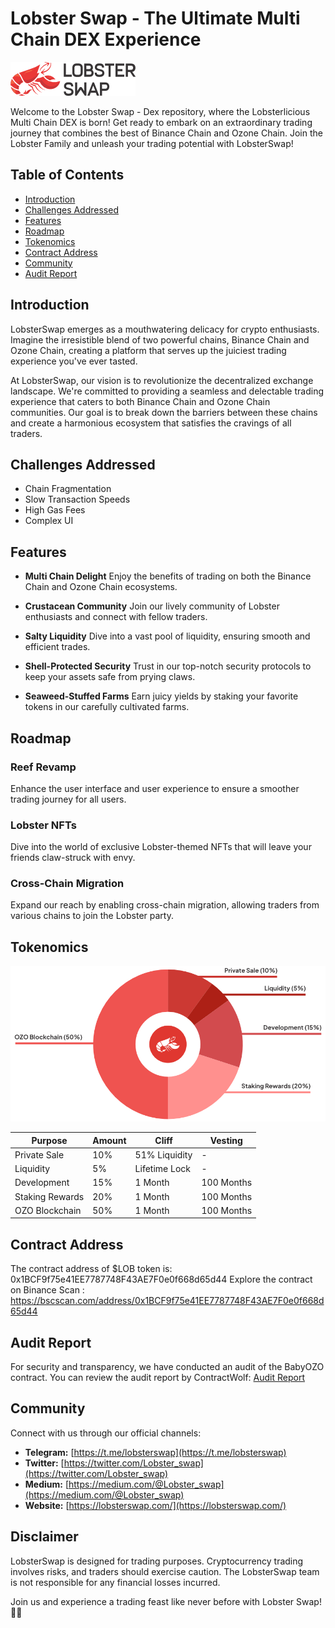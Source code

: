 # Lobster Swap - The Ultimate Multi Chain DEX Experience

![Lobster Swap Logo](/logo.png)

Welcome to the Lobster Swap - Dex repository, where the Lobsterlicious Multi Chain DEX is born! Get ready to embark on an extraordinary trading journey that combines the best of Binance Chain and Ozone Chain. Join the Lobster Family and unleash your trading potential with LobsterSwap!

## Table of Contents

- [Introduction](#introduction)
- [Challenges Addressed](#challenges-addressed)
- [Features](#features)
- [Roadmap](#roadmap)
- [Tokenomics](#tokenomics)
- [Contract Address](#contract-address)
- [Community](#community)
- [Audit Report](#audit-report)

## Introduction

LobsterSwap emerges as a mouthwatering delicacy for crypto enthusiasts. Imagine the irresistible blend of two powerful chains, Binance Chain and Ozone Chain, creating a platform that serves up the juiciest trading experience you've ever tasted.

At LobsterSwap, our vision is to revolutionize the decentralized exchange landscape. We're committed to providing a seamless and delectable trading experience that caters to both Binance Chain and Ozone Chain communities. Our goal is to break down the barriers between these chains and create a harmonious ecosystem that satisfies the cravings of all traders.

## Challenges Addressed

- Chain Fragmentation
- Slow Transaction Speeds
- High Gas Fees
- Complex UI

## Features

- **Multi Chain Delight**
Enjoy the benefits of trading on both the Binance Chain and Ozone Chain ecosystems.

- **Crustacean Community**
Join our lively community of Lobster enthusiasts and connect with fellow traders.

- **Salty Liquidity**
Dive into a vast pool of liquidity, ensuring smooth and efficient trades.

- **Shell-Protected Security**
Trust in our top-notch security protocols to keep your assets safe from prying claws.

- **Seaweed-Stuffed Farms**
Earn juicy yields by staking your favorite tokens in our carefully cultivated farms.


## Roadmap

### Reef Revamp

Enhance the user interface and user experience to ensure a smoother trading journey for all users.

### Lobster NFTs

Dive into the world of exclusive Lobster-themed NFTs that will leave your friends claw-struck with envy.

### Cross-Chain Migration

Expand our reach by enabling cross-chain migration, allowing traders from various chains to join the Lobster party.

## Tokenomics

![Lobster Swap Logo](/tokenomics.png)

| Purpose         | Amount | Cliff            | Vesting         |
|-----------------|--------|------------------|-----------------|
| Private Sale    | 10%    | 51% Liquidity    | -               |
| Liquidity       | 5%     | Lifetime Lock    | -               |
| Development     | 15%    | 1 Month          | 100 Months      |
| Staking Rewards | 20%    | 1 Month          | 100 Months      |
| OZO Blockchain  | 50%    | 1 Month          | 100 Months      |

## Contract Address

The contract address of $LOB token is: 0x1BCF9f75e41EE7787748F43AE7F0e0f668d65d44
Explore the contract on Binance Scan : https://bscscan.com/address/0x1BCF9f75e41EE7787748F43AE7F0e0f668d65d44

## Audit Report

For security and transparency, we have conducted an audit of the BabyOZO contract.
You can review the audit report by ContractWolf: [Audit Report](https://contractwolf.io/projects/lobsterswap)

## Community

Connect with us through our official channels:

- **Telegram:** [https://t.me/lobsterswap](https://t.me/lobsterswap)
- **Twitter:** [https://twitter.com/Lobster_swap](https://twitter.com/Lobster_swap)
- **Medium:** [https://medium.com/@Lobster_swap](https://medium.com/@Lobster_swap)
- **Website:** [https://lobsterswap.com/](https://lobsterswap.com/)


## Disclaimer

LobsterSwap is designed for trading purposes. Cryptocurrency trading involves risks, and traders should exercise caution. The LobsterSwap team is not responsible for any financial losses incurred.

Join us and experience a trading feast like never before with Lobster Swap! 🦞🚀

